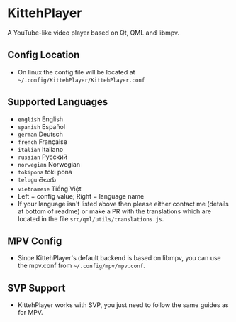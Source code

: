 # KittehPlayer
A YouTube-like video player based on Qt, QML and libmpv. 

## Config Location
- On linux the config file will be located at `~/.config/KittehPlayer/KittehPlayer.conf`

## Supported Languages
- `english` English
- `spanish` Español
- `german` Deutsch
- `french` Française
- `italian` Italiano
- `russian` Русский
- `norwegian` Norwegian
- `tokipona` toki pona
- `telugu` తెలుగు
- `vietnamese` Tiếng Việt
- Left = config value; Right = language name
- If your language isn't listed above then please either contact me (details at bottom of readme) or make a PR with the translations which are located in the file `src/qml/utils/translations.js`.

## MPV Config
- Since KittehPlayer's default backend is based on libmpv, you can use the mpv.conf from `~/.config/mpv/mpv.conf`.

## SVP Support
- KittehPlayer works with SVP, you just need to follow the same guides as for MPV.
